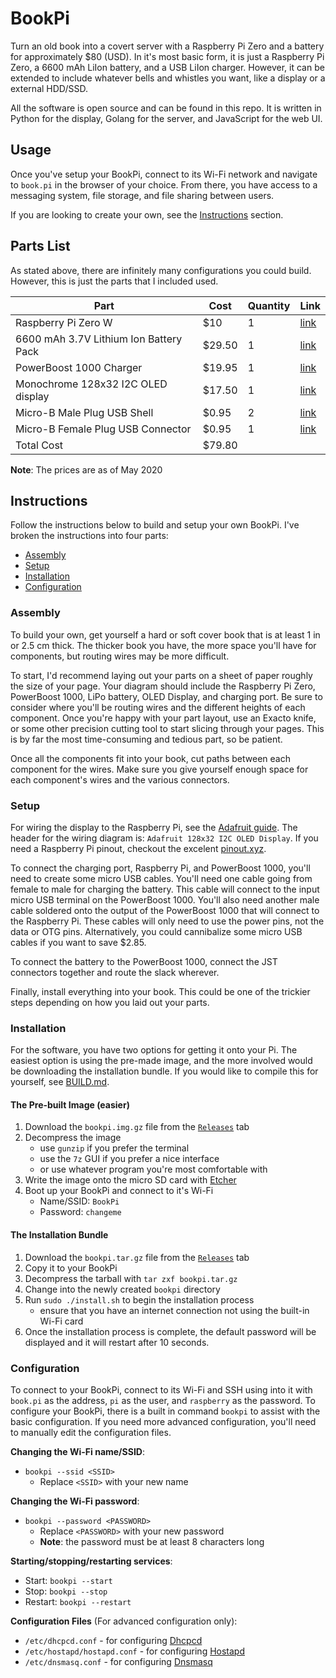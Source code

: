 # BookPi

Turn an old book into a covert server with a Raspberry Pi Zero and a battery for approximately $80 (USD).
In it's most basic form, it is just a Raspberry Pi Zero, a 6600 mAh LiIon battery, and a USB LiIon charger.
However, it can be extended to include whatever bells and whistles you want, like a display or a external HDD/SSD.

All the software is open source and can be found in this repo.
It is written in Python for the display, Golang for the server, and JavaScript for the web UI.

## Usage
Once you've setup your BookPi, connect to its Wi-Fi network and navigate to `book.pi` in the browser of your choice.
From there, you have access to a messaging system, file storage, and file sharing between users.

If you are looking to create your own, see the [Instructions](#instructions) section.

## Parts List

As stated above, there are infinitely many configurations you could build.
However, this is just the parts that I included used.

| Part | Cost | Quantity | Link |
|------|------|------|------|
| Raspberry Pi Zero W | $10 | 1 | [link](http://www.adafruit.com/product/3400) |
| 6600 mAh 3.7V Lithium Ion Battery Pack | $29.50 | 1 | [link](http://www.adafruit.com/product/353) |
| PowerBoost 1000 Charger | $19.95 | 1 | [link](http://www.adafruit.com/product/2465) |
| Monochrome 128x32 I2C OLED display | $17.50 | 1 | [link](http://www.adafruit.com/product/931) |
| Micro-B Male Plug USB Shell | $0.95 | 2 | [link](http://www.adafruit.com/product/1826) |
| Micro-B Female Plug USB Connector | $0.95 | 1 | [link](http://www.adafruit.com/product/1829) |
| Total Cost | $79.80

**Note**: The prices are as of May 2020

## Instructions
Follow the instructions below to build and setup your own BookPi.
I've broken the instructions into four parts:
- [Assembly](#assembly)
- [Setup](#setup)
- [Installation](#installation)
- [Configuration](#configuration)

### Assembly
To build your own, get yourself a hard or soft cover book that is at least 1 in or 2.5 cm thick.
The thicker book you have, the more space you'll have for components, but routing wires may be more difficult.

To start, I'd recommend laying out your parts on a sheet of paper roughly the size of your page.
Your diagram should include the Raspberry Pi Zero, PowerBoost 1000, LiPo battery, OLED Display, and charging port.
Be sure to consider where you'll be routing wires and the different heights of each component.
Once you're happy with your part layout, use an Exacto knife, or some other precision cutting tool to start slicing through your pages.
This is by far the most time-consuming and tedious part, so be patient.

Once all the components fit into your book, cut paths between each component for the wires.
Make sure you give yourself enough space for each component's wires and the various connectors.

### Setup
For wiring the display to the Raspberry Pi, see the [Adafruit guide](https://learn.adafruit.com/monochrome-oled-breakouts/python-wiring#adafruit-128x32-i2c-oled-display-11-6).
The header for the wiring diagram is: `Adafruit 128x32 I2C OLED Display`.
If you need a Raspberry Pi pinout, checkout the excelent [pinout.xyz](https://pinout.xyz).

To connect the charging port, Raspberry Pi, and PowerBoost 1000, you'll need to create some micro USB cables.
You'll need one cable going from female to male for charging the battery.
This cable will connect to the input micro USB terminal on the PowerBoost 1000.
You'll also need another male cable soldered onto the output of the PowerBoost 1000 that will connect to the Raspberry Pi.
These cables will only need to use the power pins, not the data or OTG pins.
Alternatively, you could cannibalize some micro USB cables if you want to save $2.85.

To connect the battery to the PowerBoost 1000, connect the JST connectors together and route the slack wherever.

Finally, install everything into your book.
This could be one of the trickier steps depending on how you laid out your parts.

### Installation
For the software, you have two options for getting it onto your Pi.
The easiest option is using the pre-made image, and the more involved would be downloading the installation bundle.
If you would like to compile this for yourself, see [BUILD.md](/BUILD.md).

#### The Pre-built Image (easier)
1. Download the `bookpi.img.gz` file from the [`Releases`](https://github.com/akrantz01/bookpi/releases/latest) tab
1. Decompress the image
    - use `gunzip` if you prefer the terminal
    - use the `7z` GUI if you prefer a nice interface
    - or use whatever program you're most comfortable with
1. Write the image onto the micro SD card with [Etcher](https://www.balena.io/etcher/)
1. Boot  up your BookPi and connect to it's Wi-Fi
    - Name/SSID: `BookPi`
    - Password: `changeme`

#### The Installation Bundle
1. Download the `bookpi.tar.gz` file from the [`Releases`](https://github.com/akrantz01/bookpi/releases/latest) tab
1. Copy it to your BookPi
1. Decompress the tarball with `tar zxf bookpi.tar.gz`
1. Change into the newly created `bookpi` directory
1. Run `sudo ./install.sh` to begin the installation process
    - ensure that you have an internet connection not using the built-in Wi-Fi card
1. Once the installation process is complete, the default password will be displayed and it will restart after 10 seconds.

### Configuration
To connect to your BookPi, connect to its Wi-Fi and SSH using into it with `book.pi` as the address, `pi` as the user, and `raspberry` as the password.
To configure your BookPi, there is a built in command `bookpi` to assist with the basic configuration.
If you need more advanced configuration, you'll need to manually edit the configuration files.

**Changing the Wi-Fi name/SSID**:<br/>
- `bookpi --ssid <SSID>`
  - Replace `<SSID>` with your new name

**Changing the Wi-Fi password**:<br/>
- `bookpi --password <PASSWORD>`
  - Replace `<PASSWORD>` with your new password
  - **Note**: the password must be at least 8 characters long

**Starting/stopping/restarting services**:<br/>
- Start: `bookpi --start`
- Stop: `bookpi --stop`
- Restart: `bookpi --restart`

**Configuration Files** (For advanced configuration only):
- `/etc/dhcpcd.conf` - for configuring [Dhcpcd](https://wiki.gentoo.org/wiki/Dhcpcd)
- `/etc/hostapd/hostapd.conf` - for configuring [Hostapd](https://wiki.gentoo.org/wiki/Hostapd)
- `/etc/dnsmasq.conf` - for configuring [Dnsmasq](https://wiki.gentoo.org/wiki/Dnsmasq)
